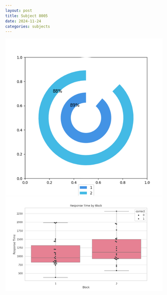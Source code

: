 ```yaml
---
layout: post
title: Subject 8005
date: 2024-11-24
categories: subjects
---
```


![](data/8005/run-9/8005__acc_test.png)
![](data/8005/run-9/8005_rt.png)
